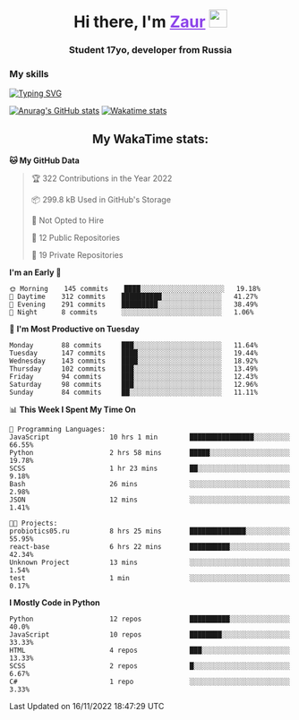 <h1 align="center">
    Hi there, I'm 
    <a href="https://t.me/skyguy" target="_blank" style="color: #8C43EA">Zaur</a>
    <img src="https://github.com/blackcater/blackcater/raw/main/images/Hi.gif" height="32">
</h1>

<h3 align="center">
    Student 17yo, developer from Russia
</h3>  

### **My skills**
[![Typing SVG](https://readme-typing-svg.herokuapp.com?font=Oxanium&duration=3000&pause=1500&color=8C43EA&height=30&lines=Python:+FastAPI,+Flask,+Aiogram,+Telethon;SQL:+PostgreSQL,+SQLite;Javascript:+React.js;HTML,+CSS+(SCSS))](https://git.io/typing-svg)

[![Anurag's GitHub stats](https://github-readme-stats.vercel.app/api?username=mrskyguy&hide_title=true&count_private=true&show_icons=true&title_color=8C43EA&icon_color=BE57EA&bg_color=30,191919,341b56&text_color=B1B1B1&border_radius=10&hide_border=true)](https://github.com/anuraghazra/github-readme-stats)
[![Wakatime stats](https://github-readme-stats.vercel.app/api/wakatime?username=skyguy&hide_title=true&show_icons=true&title_color=8C43EA&icon_color=BE57EA&bg_color=30,191919,341b56&text_color=B1B1B1&border_radius=10&hide_border=true)](https://github.com/anuraghazra/github-readme-stats)


<h2 align="center"> My WakaTime stats: </h2>

<!--START_SECTION:waka-->
**🐱 My GitHub Data** 

> 🏆 322 Contributions in the Year 2022
 > 
> 📦 299.8 kB Used in GitHub's Storage 
 > 
> 🚫 Not Opted to Hire
 > 
> 📜 12 Public Repositories 
 > 
> 🔑 19 Private Repositories  
 > 
**I'm an Early 🐤** 

```text
🌞 Morning    145 commits    ████░░░░░░░░░░░░░░░░░░░░░   19.18% 
🌆 Daytime    312 commits    ██████████░░░░░░░░░░░░░░░   41.27% 
🌃 Evening    291 commits    █████████░░░░░░░░░░░░░░░░   38.49% 
🌙 Night      8 commits      ░░░░░░░░░░░░░░░░░░░░░░░░░   1.06%

```
📅 **I'm Most Productive on Tuesday** 

```text
Monday       88 commits     ███░░░░░░░░░░░░░░░░░░░░░░   11.64% 
Tuesday      147 commits    ████░░░░░░░░░░░░░░░░░░░░░   19.44% 
Wednesday    143 commits    ████░░░░░░░░░░░░░░░░░░░░░   18.92% 
Thursday     102 commits    ███░░░░░░░░░░░░░░░░░░░░░░   13.49% 
Friday       94 commits     ███░░░░░░░░░░░░░░░░░░░░░░   12.43% 
Saturday     98 commits     ███░░░░░░░░░░░░░░░░░░░░░░   12.96% 
Sunday       84 commits     ██░░░░░░░░░░░░░░░░░░░░░░░   11.11%

```


📊 **This Week I Spent My Time On** 

```text
💬 Programming Languages: 
JavaScript               10 hrs 1 min        ████████████████░░░░░░░░░   66.55% 
Python                   2 hrs 58 mins       █████░░░░░░░░░░░░░░░░░░░░   19.78% 
SCSS                     1 hr 23 mins        ██░░░░░░░░░░░░░░░░░░░░░░░   9.18% 
Bash                     26 mins             ░░░░░░░░░░░░░░░░░░░░░░░░░   2.98% 
JSON                     12 mins             ░░░░░░░░░░░░░░░░░░░░░░░░░   1.41%

🐱‍💻 Projects: 
probiotics05.ru          8 hrs 25 mins       ██████████████░░░░░░░░░░░   55.95% 
react-base               6 hrs 22 mins       ██████████░░░░░░░░░░░░░░░   42.34% 
Unknown Project          13 mins             ░░░░░░░░░░░░░░░░░░░░░░░░░   1.54% 
test                     1 min               ░░░░░░░░░░░░░░░░░░░░░░░░░   0.17%

```

**I Mostly Code in Python** 

```text
Python                   12 repos            ██████████░░░░░░░░░░░░░░░   40.0% 
JavaScript               10 repos            ████████░░░░░░░░░░░░░░░░░   33.33% 
HTML                     4 repos             ███░░░░░░░░░░░░░░░░░░░░░░   13.33% 
SCSS                     2 repos             █░░░░░░░░░░░░░░░░░░░░░░░░   6.67% 
C#                       1 repo              ░░░░░░░░░░░░░░░░░░░░░░░░░   3.33%

```



 Last Updated on 16/11/2022 18:47:29 UTC
<!--END_SECTION:waka-->
